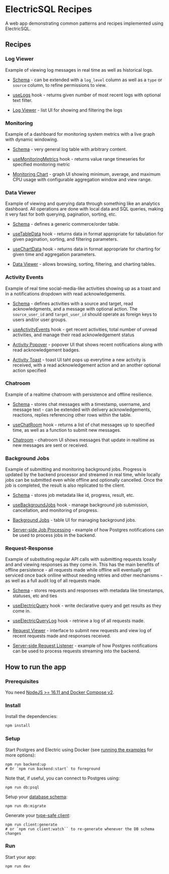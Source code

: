 # ElectricSQL Recipes

A web app demonstrating common patterns and recipes implemented using ElectricSQL.

## Recipes

### Log Viewer

Example of viewing log messages in real time as well as historical logs.

- [Schema](db/migrations/02-logs_table.sql) - can be extended with a `log_level` column as well as a `type` or `source` column, to refine permissions to view.

- [useLogs](src/log_viewer/use_logs.ts) hook - returns given number of most recent logs with optional text filter.

- [Log Viewer](src/log_viewer/LogViewer.tsx) - list UI for showing and filtering the logs

### Monitoring

Example of a dashboard for monitoring system metrics with a live graph with dynamic windowing.

- [Schema](db/migrations/04-monitoring_table.sql) - very general log table with arbitrary content.

- [useMonitoringMetrics](src/monitoring_metrics/use_monitoring_metrics.ts) hook - returns value range timeseries for specified monitoring metric

- [Monitoring Chart](src/monitoring_metrics/MonitoringChart.tsx) - graph UI showing minimum, average, and maximum CPU usage with configurable aggregation window and view range.

### Data Viewer

Example of viewing and querying data through something like an analytics dashboard. All operations are done with local data and SQL queries, making it very fast for both querying, pagination, sorting, etc.

- [Schema](db/migrations/07-data_viewer_table.sql) - defines a generic commerce/order table.

- [useTableData](src/data_viewer/use_table_data.ts) hook - returns data in format appropriate for tabulation for given pagination, sorting, and filtering parameters.

- [useChartData](src/data_viewer/use_chart_data.ts) hook - returns data in format appropriate for charting for given time and aggregation parameters.

- [Data Viewer](src/data_viewer/DataViewer.tsx) - allows browsing, sorting, filtering, and charting tables.

### Activity Events

Example of real time social-media-like activities showing up as a toast and in a notifications dropdown with read acknowledgements.

- [Schema](db/migrations/01-activity_events_table.sql) - defines activities with a source and target, read acknowledgments, and a message with optional action. The `source_user_id` and `target_user_id` should operate as foreign keys to users and/or user groups.

- [useActivityEvents](src/activity_events/use_activity_events.ts) hook - get recent activities, total number of unread activities, and manage their read acknowledgement status

- [Activity Popover](src/activity_events/ActivityPopover.tsx) - popover UI that shows recent notifications along with read acknowledgement badges.

- [Activity Toast](src/activity_events/ActivityToast.tsx) - toast UI taht pops up everytime a new activity is received, with a read acknowledgement action and an another optional action specified

### Chatroom

Example of a realtime chatroom with persistence and offline resilience.

- [Schema](db/migrations/06-chat_room_table.sql) - stores chat messages with a timestamp, username, and message text - can be extended with delivery acknowledgements, reactions, replies referencing other rows within the table.

- [useChatRoom](src/chat_room/use_chat_room.ts) hook - returns a list of chat messages up to specified time, as well as a function to submit new messages.

- [Chatroom](src/chat_room/ChatRoom.tsx) - chatroom UI shows messages that update in realtime as new messages are sent or received.

### Background Jobs

Example of submitting and monitoring background jobs. Progress is updated by the backend processor and streamed in real time, while locally jobs can be submitted even while offline and optionally cancelled. Once the job is completed, the result is also replicated to the client.

- [Schema](db/migrations/05-background_jobs_table.sql) - stores job metadata like id, progress, result, etc.

- [useBackgroundJobs](src/background_jobs/use_background_jobs.ts) hook - manage background job submission, cancellation, and monitoring of progress.

- [Background Jobs](src/background_jobs/BackgroundJobs.tsx) - table UI for managing background jobs.

- [Server-side Job Processing](backend/demo-server/src/background-job-service.ts) - example of how Postgres notifications can be used to process jobs in the backend.

### Request-Response

Example of substituting regular API calls with submitting requests lcoally and and viewing responses as they come in. This has the main benefits of offline persistence - all requests made while offline will eventually get serviced once back onlline without needing retries and other mechanisms - as well as a full audit log of all requests made.

- [Schema](db/migrations/03-request_response_tables.sql) - stores requests and responses with metadata like timestamps, statuses, etc and ties

- [useElectricQuery](src/request_response/use_electric_query.ts) hook - write declarative query and get results as they come in.

- [useElectricQueryLog](src/request_response/use_electric_query_log.ts) hook - retrieve a log of all requests made.

- [Request Viewer](src/request_response/RequestResponse.tsx) - interface to submit new requests and view log of recent requests made and responses received.

- [Server-side Request Listener](backend/demo-server/src/pg-request-listener.ts) - example of how Postgres notifications can be used to process requests streaming into the backend.


## How to run the app

### Prerequisites

You need [NodeJS >= 16.11 and Docker Compose v2](https://electric-sql.com/docs/usage/installation/prereqs).

### Install

Install the dependencies:

```sh
npm install
```

### Setup

Start Postgres and Electric using Docker (see [running the examples](https://electric-sql.com/docs/examples/notes/running) for more options):

```shell
npm run backend:up
# Or `npm run backend:start` to foreground
```

Note that, if useful, you can connect to Postgres using:

```shell
npm run db:psql
```

Setup your [database schema](https://electric-sql.com/docs/usage/data-modelling):

```shell
npm run db:migrate
```

Generate your [type-safe client](https://electric-sql.com/docs/usage/data-access/client):

```shell
npm run client:generate
# or `npm run client:watch`` to re-generate whenever the DB schema changes
```

### Run

Start your app:

```sh
npm run dev
```
